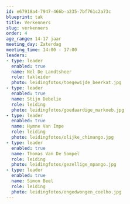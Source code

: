 ```yaml
---
id: e67918a4-7947-466b-a235-7bf761c2a73c
blueprint: tak
title: Verkenners
slug: verkenners
order: 4
age_range: 14-17 jaar
meeting_day: Zaterdag
meeting_time: 14:00 - 17:00
leaders:
- type: leader
  enabled: true
  name: Nel De Landtsheer
  role: takleider
  photo: leidingfotos/toegewijde_beerkat.jpg
- type: leader
  enabled: true
  name: Stijn Debelie
  role: leiding
  photo: leidingfotos/goedaardige_markoeb.jpg
- type: leader
  enabled: true
  name: Hymne Van Impe
  role: leiding
  photo: leidingfotos/olijke_chimango.jpg
- type: leader
  enabled: true
  name: Thomas Van De Sompel
  role: leiding
  photo: leidingfotos/gezellige_mpango.jpg
- type: leader
  enabled: true
  name: Simon Beel
  role: leiding
  photo: leidingfotos/ongedwongen_coelho.jpg
---
```

